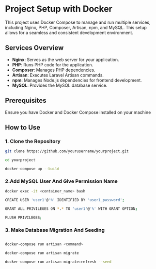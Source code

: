 # Project Setup with Docker

This project uses Docker Compose to manage and run multiple services, including Nginx, PHP, Composer, Artisan, npm, and MySQL. This setup allows for a seamless and consistent development environment.

## Services Overview

- **Nginx**: Serves as the web server for your application.
- **PHP**: Runs PHP code for the application.
- **Composer**: Manages PHP dependencies.
- **Artisan**: Executes Laravel Artisan commands.
- **npm**: Manages Node.js dependencies for frontend development.
- **MySQL**: Provides the MySQL database service.

## Prerequisites

Ensure you have Docker and Docker Compose installed on your machine


## How to Use

### 1. Clone the Repository

```bash
git clone https://github.com/yourusername/yourproject.git

cd yourproject

docker-compose up --build

```
### 2.Add MySQL User And Give Permission Name

```bash
docker exec -it <container_name> bash

CREATE USER 'user1'@'%' IDENTIFIED BY 'user1_password';

GRANT ALL PRIVILEGES ON *.* TO 'user1'@'%' WITH GRANT OPTION;

FLUSH PRIVILEGES;

```
### 3. Make Database Migration And Seeding
```bash

docker-compose run artisan <command>

docker-compose run artisan migrate

docker-compose run artisan migrate:refresh --seed


